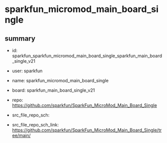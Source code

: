 # sparkfun_micromod_main_board_single
 
## summary 
* id: sparkfun_sparkfun_micromod_main_board_single_sparkfun_main_board_single_v21
* user: sparkfun
* name: sparkfun_micromod_main_board_single
* board: sparkfun_main_board_single_v21
* repo: https://github.com/sparkfun/SparkFun_MicroMod_Main_Board_Single



* src_file_repo_sch: 
* src_file_repo_sch_link: https://github.com/sparkfun/SparkFun_MicroMod_Main_Board_Single/tree/main/




